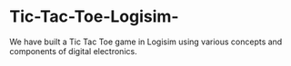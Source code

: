 # Tic-Tac-Toe-Logisim-
We have built a Tic Tac Toe game in Logisim using various concepts and components of digital electronics.
